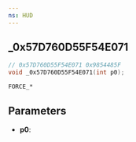 ```yaml
---
ns: HUD
---
```

## _0x57D760D55F54E071

```c
// 0x57D760D55F54E071 0x9854485F
void _0x57D760D55F54E071(int p0);
```

```
FORCE_*
```

## Parameters
* **p0**: 

